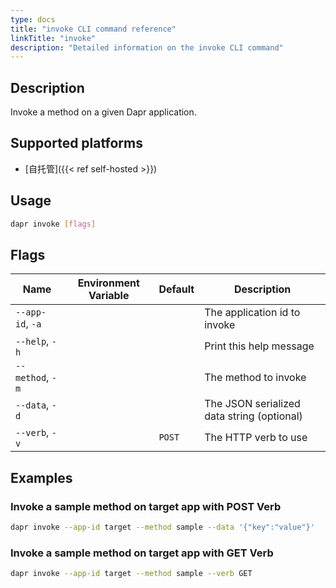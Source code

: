 ```yaml
---
type: docs
title: "invoke CLI command reference"
linkTitle: "invoke"
description: "Detailed information on the invoke CLI command"
---
```


## Description

Invoke a method on a given Dapr application.

## Supported platforms

- [自托管]({{< ref self-hosted >}})

## Usage
```bash
dapr invoke [flags]
```

## Flags

| Name             | Environment Variable | Default | Description                                |
| ---------------- | -------------------- | ------- | ------------------------------------------ |
| `--app-id`, `-a` |                      |         | The application id to invoke               |
| `--help`, `-h`   |                      |         | Print this help message                    |
| `--method`, `-m` |                      |         | The method to invoke                       |
| `--data`, `-d`   |                      |         | The JSON serialized data string (optional) |
| `--verb`, `-v`   |                      | `POST`  | The HTTP verb to use                       |

## Examples

### Invoke a sample method on target app with POST Verb
```bash 
dapr invoke --app-id target --method sample --data '{"key":"value"}'
```

### Invoke a sample method on target app with GET Verb
```bash
dapr invoke --app-id target --method sample --verb GET
```
